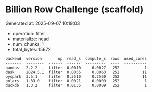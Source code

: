 # Billion Row Challenge (scaffold)

Generated at: 2025-09-07 10:19:03

- operation: filter
- materialize: head
- num_chunks: 1
- total_bytes: 15672

```text
backend  version       op  read_s  compute_s  rows  used_cores
-------  --------  ------  ------  ---------  ----  ----------
pandas   2.2.2     filter  0.0010     0.0027   252           1
dask     2024.5.1  filter  0.0035     0.0063   252          11
pyspark  3.5.1     filter  8.3510     0.2560   252          11
polars   1.33.0    filter  0.0021     0.0009   252           1
duckdb   1.3.2     filter  0.0135     0.0009   252           1
```
